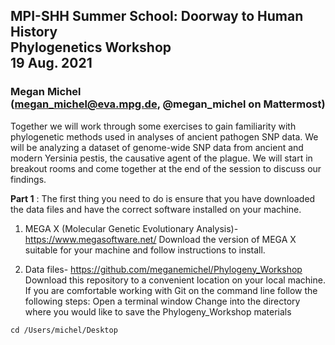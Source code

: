 ## MPI-SHH Summer School: Doorway to Human History<br/> Phylogenetics Workshop<br/> 19 Aug. 2021

### Megan Michel<br/> (megan_michel@eva.mpg.de, @megan_michel on Mattermost)

Together we will work through some exercises to gain familiarity with phylogenetic methods used in analyses of ancient pathogen SNP data. We will be analyzing a dataset of genome-wide SNP data from ancient and modern Yersinia pestis, the causative agent of the plague. We will start in breakout rooms and come together at the end of the session to discuss our findings.

**Part 1** : The first thing you need to do is ensure that you have downloaded the data files and have the correct software installed on your machine.
 
1. MEGA X (Molecular Genetic Evolutionary Analysis)- https://www.megasoftware.net/
Download the version of MEGA X suitable for your machine and follow instructions to install.
 
2. Data files- https://github.com/meganemichel/Phylogeny_Workshop
Download this repository to a convenient location on your local machine. If you are comfortable working with Git on the command line follow the following steps:
Open a terminal window
Change into the directory where you would like to save the Phylogeny_Workshop materials 


```
cd /Users/michel/Desktop
```
